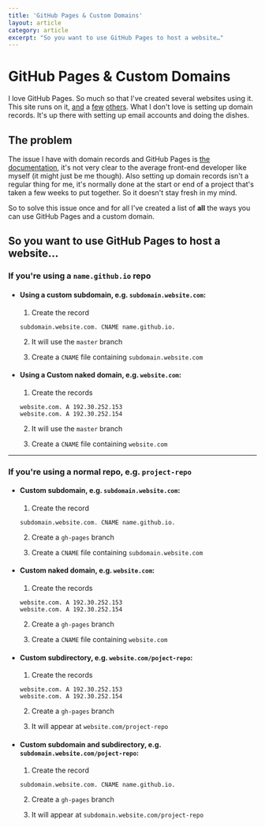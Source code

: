 ```yaml
---
title: 'GitHub Pages & Custom Domains'
layout: article
category: article
excerpt: "So you want to use GitHub Pages to host a website…"
---
```


# GitHub Pages & Custom Domains

I love GitHub Pages. So much so that I've created several websites using it. This site runs on it, [and]() a [few]() [others](). What I don't love is setting up domain records. It's up there with setting up email accounts and doing the dishes.

## The problem

The issue I have with domain records and GitHub Pages is [the documentation](), it's not very clear to the average front-end developer like myself (it might just be me though). Also setting up domain records isn't a regular thing for me, it's normally done at the start or end of a project that's taken a few weeks to put together. So it doesn't stay fresh in my mind.

So to solve this issue once and for all I've created a list of **all** the ways you can use GitHub Pages and a custom domain.

## So you want to use GitHub Pages to host a website...

### If you're using a `name.github.io` repo

- #### Using a custom subdomain, e.g. `subdomain.website.com`:

  1. Create the record
    ```
    subdomain.website.com. CNAME name.github.io.
    ```

  2. It will use the `master` branch

  3. Create a `CNAME` file containing `subdomain.website.com`

- #### Using a Custom naked domain, e.g. `website.com`:

  1. Create the records
  
    ```
    website.com. A 192.30.252.153
    website.com. A 192.30.252.154
    ```

  2. It will use the `master` branch

  3. Create a `CNAME` file containing `website.com`

---

### If you're using a normal repo, e.g. `project-repo`

- #### Custom subdomain, e.g. `subdomain.website.com`:

  1. Create the record
    ```
    subdomain.website.com. CNAME name.github.io.
    ```

  2. Create a `gh-pages` branch

  3. Create a `CNAME` file containing `subdomain.website.com`

- #### Custom naked domain, e.g. `website.com`:

  1. Create the records
    ```
    website.com. A 192.30.252.153
    website.com. A 192.30.252.154
    ```

  2. Create a `gh-pages` branch

  3. Create a `CNAME` file containing `website.com`

- #### Custom subdirectory, e.g. `website.com/poject-repo`:

  1. Create the records
    ```
    website.com. A 192.30.252.153
    website.com. A 192.30.252.154
    ```

  2. Create a `gh-pages` branch

  3. It will appear at `website.com/project-repo`

- #### Custom subdomain and subdirectory, e.g. `subdomain.website.com/poject-repo`:

  1. Create the record
    ```
    subdomain.website.com. CNAME name.github.io.
    ```

  2. Create a `gh-pages` branch

  3. It will appear at `subdomain.website.com/project-repo`
